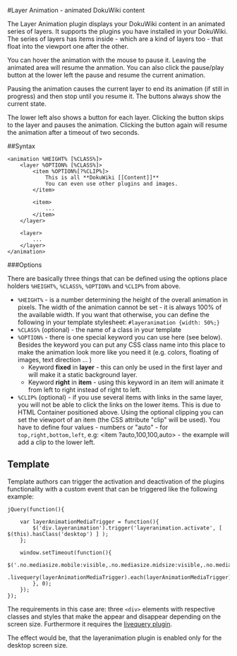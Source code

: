 #Layer Animation - animated DokuWiki content


The Layer Animation plugin displays your DokuWiki content in an animated series of layers. It supports the plugins you have installed in your DokuWiki. The series of layers has items inside - which are a kind of layers too - that float into the viewport one after the other. 

You can hover the animation with the mouse to pause it. Leaving the animated area will resume the anmation. You can also click the pause/play button at the lower left the pause and resume the current animation.

Pausing the animation causes the current layer to end its animation (if still in progress) and then stop until you resume it. The buttons always show the current state.

The lower left also shows a button for each layer. Clicking the button skips to the layer and pauses the animation. Clicking the button again will resume the animation after a timeout of two seconds.

##Syntax

```
<animation %HEIGHT% [%CLASS%]>
	<layer %OPTION% [%CLASS%]>
		<item %OPTION%[?%CLIP%]>
			This is all **DokuWiki [[Content]]**
			You can even use other plugins and images.
		</item>

		<item>
			...
		</item>
	</layer>

	<layer>
		...
	</layer>
</animation>
```

###Options


There are basically three things that can be defined using the options place holders ``%HEIGHT%``, ``%CLASS%``, ``%OPTION%`` and ``%CLIP%`` from above.

  * ``%HEIGHT%`` - is a number determining the height of the overall animation in pixels. The width of the animation cannot be set - it is always 100% of the available width. If you want that otherwise, you can define the following in your template stylesheet: ``#layeranimation {width: 50%;}``
  * ``%CLASS%`` (optional) - the name of a class in your template
  * ``%OPTION%`` - there is one special keyword you can use here (see below). Besides the keyword you can put any CSS class name into this place to make the animation look more like you need it (e.g. colors, floating of images, text direction ... )
    * Keyword **fixed** in **layer** - this can only be used in the first layer and will make it a static background layer.
    * Keyword **right** in **item** - using this keyword in an item will animate it from left to right instead of right to left.
  * ``%CLIP%`` (optional) - if you use several items with links in the same layer, you will not be able to click the links on the lower items. This is due to HTML Container positioned above. Using the optional clipping you can set the viewport of an item (the CSS attribute "clip" will be used). You have to define four values  - numbers or "auto" - for ``top,right,bottom,left``, e.g: <item ?auto,100,100,auto> - the example will add a clip to the lower left.

## Template

Template authors can trigger the activation and deactivation of the plugins functionality with a custom event that can be triggered like the following example:

```
jQuery(function(){

    var layerAnimationMediaTrigger = function(){
        $('div.layeranimation').trigger('layeranimation.activate', [ $(this).hasClass('desktop') ] );
    };

    window.setTimeout(function(){
        $('.no.mediasize.mobile:visible,.no.mediasize.midsize:visible,.no.mediasize.desktop:visible')
        .livequery(layerAnimationMediaTrigger).each(layerAnimationMediaTrigger);
        }, 0);
    });
});
```

The requirements in this case are: three ``<div>`` elements with respective classes and styles that make the appear and disappear depending on the screen size. Furthermore it requires the [livequery plugin](http://docs.jquery.com/Plugins/livequery).

The effect would be, that the layeranimation plugin is enabled only for the desktop screen size.
